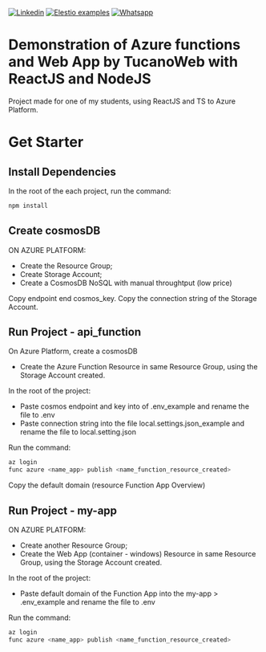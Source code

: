 [![Linkedin](https://img.shields.io/static/v1.svg?logo=linkedin&color=f78A38&labelColor=083468&logoColor=ffffff&style=for-the-badge&label=Linkedin&message=Public)](https://www.linkedin.com/in/eric-ricielle-2aa1ba237/) [![Elestio examples](https://img.shields.io/static/v1.svg?logo=github&color=f78A38&labelColor=083468&logoColor=ffffff&style=for-the-badge&label=github&message=open%20source)](https://github.com/TucanoWeb) [![Whatsapp](https://img.shields.io/static/v1.svg?logo=whatsapp&color=f78A38&labelColor=083468&logoColor=ffffff&style=for-the-badge&label=Whatsapp&message=Tirar%20Dúvidas)](https://api.whatsapp.com/send?phone=5531992936042)

# Demonstration of Azure functions and Web App by TucanoWeb with ReactJS and NodeJS

Project made for one of my students, using ReactJS and TS to Azure Platform.



# Get Starter



## Install Dependencies 

In the root of the each project, run the command:

```bash
npm install
```

## Create cosmosDB

ON AZURE PLATFORM:

- Create the Resource Group;
- Create Storage Account;
- Create a CosmosDB NoSQL with manual throughtput (low price)

Copy endpoint end cosmos_key.
Copy the connection string of the Storage Account.


## Run Project - api_function


On Azure Platform, create a cosmosDB
- Create the Azure Function Resource in same Resource Group, using the Storage Account created.

In the root of the project:

- Paste cosmos endpoint and key into of .env_example and rename the file to .env
- Paste connection string into the file local.settings.json_example and rename the file to local.setting.json

Run the command:

```bash
az login
func azure <name_app> publish <name_function_resource_created>
```

Copy the default domain (resource Function App Overview)


## Run Project - my-app

ON AZURE PLATFORM:

- Create another Resource Group;
- Create the Web App (container - windows) Resource in same Resource Group, using the Storage Account created.


In the root of the project: 

- Paste default domain of the Function App into the my-app > .env_example and rename the file to .env

Run the command:

```bash
az login
func azure <name_app> publish <name_function_resource_created>